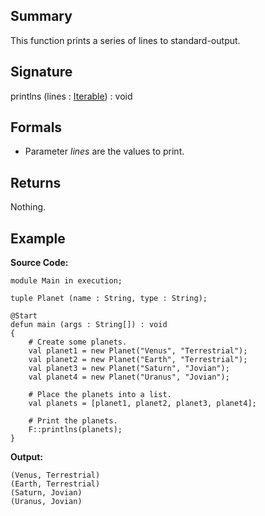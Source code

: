 ## Summary

This function prints a series of lines to standard-output.

## Signature

printlns (lines : [Iterable](https://docs.oracle.com/javase/7/docs/api/java/lang/Iterable.html)) : void

## Formals

+ Parameter <i>lines</i> are the values to print.

## Returns

Nothing.

## Example

**Source Code:**

```plain
module Main in execution;

tuple Planet (name : String, type : String);

@Start
defun main (args : String[]) : void
{
    # Create some planets.
    val planet1 = new Planet("Venus", "Terrestrial");
    val planet2 = new Planet("Earth", "Terrestrial");
    val planet3 = new Planet("Saturn", "Jovian");
    val planet4 = new Planet("Uranus", "Jovian");

    # Place the planets into a list.
    val planets = [planet1, planet2, planet3, planet4];

    # Print the planets.
    F::printlns(planets);
}
```

**Output:**

```plain
(Venus, Terrestrial)
(Earth, Terrestrial)
(Saturn, Jovian)
(Uranus, Jovian)
```


